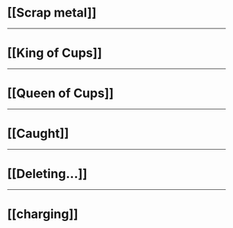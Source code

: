 # [[Scrap metal]]

----
# [[King of Cups]]

---
# [[Queen of Cups]]

---
# [[Caught]]

---
# [[Deleting...]]

---
# [[charging]]